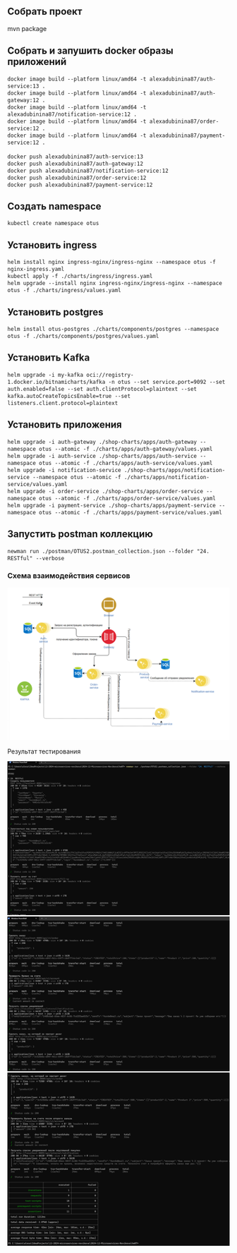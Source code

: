 ## Собрать проект
mvn package

## Собрать и запушить docker образы приложений
```
docker image build --platform linux/amd64 -t alexadubinina87/auth-service:13 .
docker image build --platform linux/amd64 -t alexadubinina87/auth-gateway:12 .
docker image build --platform linux/amd64 -t alexadubinina87/notification-service:12 .
docker image build --platform linux/amd64 -t alexadubinina87/order-service:12 .
docker image build --platform linux/amd64 -t alexadubinina87/payment-service:12 .

docker push alexadubinina87/auth-service:13
docker push alexadubinina87/auth-gateway:12
docker push alexadubinina87/notification-service:12
docker push alexadubinina87/order-service:12
docker push alexadubinina87/payment-service:12

```

## Создать namespace
```
kubectl create namespace otus
```
## Установить ingress
```
helm install nginx ingress-nginx/ingress-nginx --namespace otus -f nginx-ingress.yaml
kubectl apply -f ./charts/ingress/ingress.yaml
helm upgrade --install nginx ingress-nginx/ingress-nginx --namespace otus -f ./charts/ingress/values.yaml
```

## Установить postgres
```
helm install otus-postgres ./charts/components/postgres --namespace otus -f ./charts/components/postgres/values.yaml
```

## Установить Kafka
```
helm upgrade -i my-kafka oci://registry-1.docker.io/bitnamicharts/kafka -n otus --set service.port=9092 --set auth.enabled=false --set auth.clientProtocol=plaintext --set kafka.autoCreateTopicsEnable=true --set listeners.client.protocol=plaintext
```

## Установить приложения
```
helm upgrade -i auth-gateway ./shop-charts/apps/auth-gateway --namespace otus --atomic -f ./charts/apps/auth-gateway/values.yaml
helm upgrade -i auth-service ./shop-charts/apps/auth-service --namespace otus --atomic -f ./charts/apps/auth-service/values.yaml
helm upgrade -i notification-service ./shop-charts/apps/notification-service --namespace otus --atomic -f ./charts/apps/notification-service/values.yaml
helm upgrade -i order-service ./shop-charts/apps/order-service --namespace otus --atomic -f ./charts/apps/order-service/values.yaml
helm upgrade -i payment-service ./shop-charts/apps/payment-service --namespace otus --atomic -f ./charts/apps/payment-service/values.yaml
```

## Запустить postman коллекцию
```
newman run ./postman/OTUS2.postman_collection.json --folder "24. RESTful" --verbose
```

### Схема взаимодействия сервисов

![services](reedme.asserts/MicroservicesDiagram.png)

Результат тестирования

![Screen1](reedme.asserts/Test.png)
![Screen2](reedme.asserts/Test2.png)
![Screen3](reedme.asserts/Test3.png)